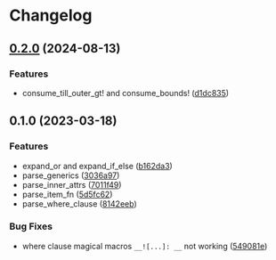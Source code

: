 # Changelog

## [0.2.0](https://github.com/frender-rs/syn-lite/compare/v0.1.0...v0.2.0) (2024-08-13)


### Features

* consume_till_outer_gt! and consume_bounds! ([d1dc835](https://github.com/frender-rs/syn-lite/commit/d1dc8359fc1536e8b7870797bf4eedb75afa5bc2))

## 0.1.0 (2023-03-18)


### Features

* expand_or and expand_if_else ([b162da3](https://github.com/frender-rs/syn-lite/commit/b162da3836841db88ff79a1ccbf6cf7d1d54b578))
* parse_generics ([3036a97](https://github.com/frender-rs/syn-lite/commit/3036a976488670a7b7e2e3b1dd01b61cc68a64a6))
* parse_inner_attrs ([7011f49](https://github.com/frender-rs/syn-lite/commit/7011f49e885208c9964fde0d52bdd89c599dde2c))
* parse_item_fn ([5d5fc62](https://github.com/frender-rs/syn-lite/commit/5d5fc62bc1cafa7f3c1451903e873e157b5d5e00))
* parse_where_clause ([8142eeb](https://github.com/frender-rs/syn-lite/commit/8142eebc64a213535aacb40c0230f54a8e09e536))


### Bug Fixes

* where clause magical macros `__![...]: __` not working ([549081e](https://github.com/frender-rs/syn-lite/commit/549081e96cc75d9b1f3b00f0142149444fe91158))
